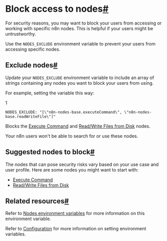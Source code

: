 [](https://github.com/n8n-io/n8n-docs/edit/main/docs/hosting/securing/blocking-nodes.md "Edit this page")

# Block access to nodes[#](#block-access-to-nodes "Permanent link")

For security reasons, you may want to block your users from accessing or working with specific n8n nodes. This is helpful if your users might be untrustworthy.

Use the `NODES_EXCLUDE` environment variable to prevent your users from accessing specific nodes.

## Exclude nodes[#](#exclude-nodes "Permanent link")

Update your `NODES_EXCLUDE` environment variable to include an array of strings containing any nodes you want to block your users from using.

For example, setting the variable this way:

1

`NODES_EXCLUDE: "[\"n8n-nodes-base.executeCommand\", \"n8n-nodes-base.readWriteFile\"]"`

Blocks the [Execute Command](../../../integrations/builtin/core-nodes/n8n-nodes-base.executecommand/) and [Read/Write Files from Disk](../../../integrations/builtin/core-nodes/n8n-nodes-base.readwritefile/) nodes.

Your n8n users won't be able to search for or use these nodes.

## Suggested nodes to block[#](#suggested-nodes-to-block "Permanent link")

The nodes that can pose security risks vary based on your use case and user profile. Here are some nodes you might want to start with:

*   [Execute Command](../../../integrations/builtin/core-nodes/n8n-nodes-base.executecommand/)
*   [Read/Write Files from Disk](../../../integrations/builtin/core-nodes/n8n-nodes-base.readwritefile/)

## Related resources[#](#related-resources "Permanent link")

Refer to [Nodes environment variables](../../configuration/environment-variables/nodes/) for more information on this environment variable.

Refer to [Configuration](../../configuration/configuration-methods/) for more information on setting environment variables.